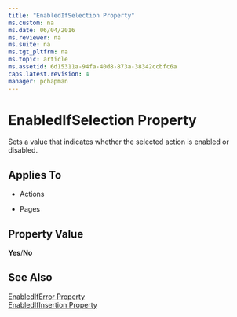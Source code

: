 ```yaml
---
title: "EnabledIfSelection Property"
ms.custom: na
ms.date: 06/04/2016
ms.reviewer: na
ms.suite: na
ms.tgt_pltfrm: na
ms.topic: article
ms.assetid: 6d15311a-94fa-40d8-873a-38342ccbfc6a
caps.latest.revision: 4
manager: pchapman
---
```

# EnabledIfSelection Property
Sets a value that indicates whether the selected action is enabled or disabled.  
  
## Applies To  
  
-   Actions  
  
-   Pages  
  
## Property Value  
 **Yes**\/**No**  
  
## See Also  
 [EnabledIfError Property](../dynamics-nav/EnabledIfError-Property.md)   
 [EnabledIfInsertion Property](../dynamics-nav/EnabledIfInsertion-Property.md)